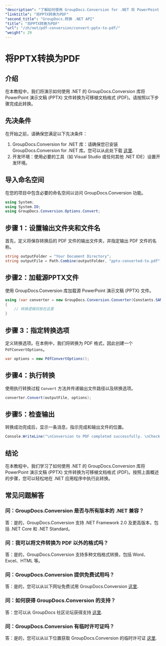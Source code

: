 ```yaml
---
"description": "了解如何使用 GroupDocs.Conversion for .NET 将 PowerPoint 演示文稿 (PPTX) 转换为 PDF 格式。转换过程简单高效。"
"linktitle": "将PPTX转换为PDF"
"second_title": "GroupDocs.转换 .NET API"
"title": "将PPTX转换为PDF"
"url": "/zh/net/pdf-conversion/convert-pptx-to-pdf/"
"weight": 29
---
```


# 将PPTX转换为PDF

## 介绍
在本教程中，我们将演示如何使用 .NET 的 GroupDocs.Conversion 库将 PowerPoint 演示文稿 (PPTX) 文件转换为可移植文档格式 (PDF)。请按照以下步骤完成此转换。
## 先决条件
在开始之前，请确保您满足以下先决条件：
1. GroupDocs.Conversion for .NET 库：请确保您已安装 GroupDocs.Conversion for .NET 库。您可以从此处下载 [这里](https://releases。groupdocs.com/conversion/net/).
2. 开发环境：使用必要的工具（如 Visual Studio 或任何其他 .NET IDE）设置开发环境。

## 导入命名空间
在您的项目中包含必要的命名空间以访问 GroupDocs.Conversion 功能。
```csharp
using System;
using System.IO;
using GroupDocs.Conversion.Options.Convert;
```
## 步骤 1：设置输出文件夹和文件名
首先，定义将保存转换后的 PDF 文件的输出文件夹，并指定输出 PDF 文件的名称。
```csharp
string outputFolder = "Your Document Directory";
string outputFile = Path.Combine(outputFolder, "pptx-converted-to.pdf");
```
## 步骤2：加载源PPTX文件
使用 GroupDocs.Conversion 库加载源 PowerPoint 演示文稿 (PPTX) 文件。
```csharp
using (var converter = new GroupDocs.Conversion.Converter(Constants.SAMPLE_PPTX))
{
    // 转换逻辑将放在这里
}
```
## 步骤 3：指定转换选项
定义转换选项。在本例中，我们将转换为 PDF 格式，因此创建一个 `PdfConvertOptions`。
```csharp
var options = new PdfConvertOptions();
```
## 步骤4：执行转换
使用执行转换过程 `Convert` 方法并传递输出文件路径以及转换选项。
```csharp
converter.Convert(outputFile, options);
```
## 步骤5：检查输出
转换成功完成后，显示一条消息，指示完成和输出文件的位置。
```csharp
Console.WriteLine("\nConversion to PDF completed successfully. \nCheck output in {0}", outputFolder);
```

## 结论
在本教程中，我们学习了如何使用 .NET 的 GroupDocs.Conversion 库将 PowerPoint 演示文稿 (PPTX) 文件转换为可移植文档格式 (PDF)。按照上面概述的步骤，您可以轻松地在 .NET 应用程序中执行此转换。
## 常见问题解答
### 问：GroupDocs.Conversion 是否与所有版本的 .NET 兼容？
答：是的，GroupDocs.Conversion 支持 .NET Framework 2.0 及更高版本，包括 .NET Core 和 .NET Standard。
### 问：我可以将文件转换为 PDF 以外的格式吗？
答：是的，GroupDocs.Conversion 支持多种文档格式转换，包括 Word、Excel、HTML 等。
### 问：GroupDocs.Conversion 提供免费试用吗？
答：是的，您可以从以下网址免费试用 GroupDocs.Conversion [这里](https://releases。groupdocs.com/).
### 问：如何获得 GroupDocs.Conversion 的支持？
答：您可以从 GroupDocs 社区论坛获得支持 [这里](https://forum。groupdocs.com/c/conversion/11).
### 问：GroupDocs.Conversion 有临时许可证吗？
答：是的，您可以从以下位置获取 GroupDocs.Conversion 的临时许可证 [这里](https://purchase。groupdocs.com/temporary-license/).